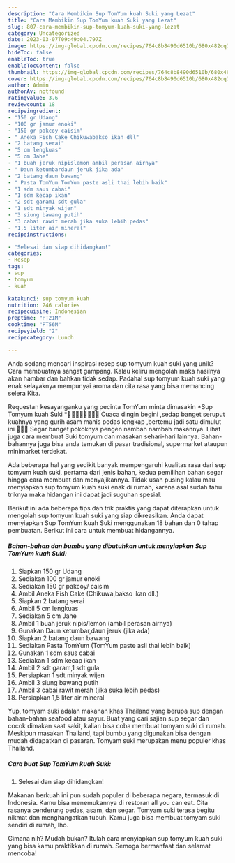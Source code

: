 ```yaml
---
description: "Cara Membikin Sup TomYum kuah Suki yang Lezat"
title: "Cara Membikin Sup TomYum kuah Suki yang Lezat"
slug: 807-cara-membikin-sup-tomyum-kuah-suki-yang-lezat
category: Uncategorized
date: 2023-03-07T09:49:04.797Z
image: https://img-global.cpcdn.com/recipes/764c8b8490d6510b/680x482cq70/sup-tomyum-kuah-suki-foto-resep-utama.jpg
hideToc: false
enableToc: true
enableTocContent: false
thumbnail: https://img-global.cpcdn.com/recipes/764c8b8490d6510b/680x482cq70/sup-tomyum-kuah-suki-foto-resep-utama.jpg
cover: https://img-global.cpcdn.com/recipes/764c8b8490d6510b/680x482cq70/sup-tomyum-kuah-suki-foto-resep-utama.jpg
author: Admin
authorAv: notfound
ratingvalue: 3.6
reviewcount: 18
recipeingredient:
- "150 gr Udang"
- "100 gr jamur enoki"
- "150 gr pakcoy caisim"
- " Aneka Fish Cake Chikuwabakso ikan dll"
- "2 batang serai"
- "5 cm lengkuas"
- "5 cm Jahe"
- "1 buah jeruk nipislemon ambil perasan airnya"
- " Daun ketumbardaun jeruk jika ada"
- "2 batang daun bawang"
- " Pasta TomYum TomYum paste asli thai lebih baik"
- "1 sdm saus cabai"
- "1 sdm kecap ikan"
- "2 sdt garam1 sdt gula"
- "1 sdt minyak wijen"
- "3 siung bawang putih"
- "3 cabai rawit merah jika suka lebih pedas"
- "1,5 liter air mineral"
recipeinstructions:

- "Selesai dan siap dihidangkan!"
categories:
- Resep
tags:
- sup
- tomyum
- kuah

katakunci: sup tomyum kuah 
nutrition: 246 calories
recipecuisine: Indonesian
preptime: "PT21M"
cooktime: "PT56M"
recipeyield: "2"
recipecategory: Lunch

---
```





Anda sedang mencari inspirasi resep sup tomyum kuah suki yang unik? Cara membuatnya sangat gampang. Kalau keliru mengolah maka hasilnya akan hambar dan bahkan tidak sedap. Padahal sup tomyum kuah suki yang enak selayaknya mempunyai aroma dan cita rasa yang bisa memancing selera Kita.





Requestan kesayanganku yang pecinta TomYum minta dimasakin *Sup Tomyum kuah Suki *🦐🦐🦐🥘🥣🍲🥢🥄 Cuaca dingin begini ,sedap banget seruput kuahnya yang gurih asam manis pedas lengkap ,bertemu jadi satu dimulut ini 🤤👌🏻 Segar banget pokoknya pengen nambah nambah makannya. Lihat juga cara membuat Suki tomyum dan masakan sehari-hari lainnya. Bahan-bahannya juga bisa anda temukan di pasar tradisional, supermarket ataupun minimarket terdekat.

Ada beberapa hal yang sedikit banyak mempengaruhi kualitas rasa dari sup tomyum kuah suki, pertama dari jenis bahan, kedua pemilihan bahan segar hingga cara membuat dan menyajikannya. Tidak usah pusing kalau mau menyiapkan sup tomyum kuah suki enak di rumah, karena asal sudah tahu triknya maka hidangan ini dapat jadi suguhan spesial.






Berikut ini ada beberapa tips dan trik praktis yang dapat diterapkan untuk mengolah sup tomyum kuah suki yang siap dikreasikan. Anda dapat menyiapkan Sup TomYum kuah Suki menggunakan 18 bahan dan 0 tahap pembuatan. Berikut ini cara untuk membuat hidangannya.

<!--inarticleads1-->

##### Bahan-bahan dan bumbu yang dibutuhkan untuk menyiapkan Sup TomYum kuah Suki:

1. Siapkan 150 gr Udang
1. Sediakan 100 gr jamur enoki
1. Sediakan 150 gr pakcoy/ caisim
1. Ambil  Aneka Fish Cake (Chikuwa,bakso ikan dll.)
1. Siapkan 2 batang serai
1. Ambil 5 cm lengkuas
1. Sediakan 5 cm Jahe
1. Ambil 1 buah jeruk nipis/lemon (ambil perasan airnya)
1. Gunakan  Daun ketumbar,daun jeruk (jika ada)
1. Siapkan 2 batang daun bawang
1. Sediakan  Pasta TomYum (TomYum paste asli thai lebih baik)
1. Gunakan 1 sdm saus cabai
1. Sediakan 1 sdm kecap ikan
1. Ambil 2 sdt garam,1 sdt gula
1. Persiapkan 1 sdt minyak wijen
1. Ambil 3 siung bawang putih
1. Ambil 3 cabai rawit merah (jika suka lebih pedas)
1. Persiapkan 1,5 liter air mineral


Yup, tomyam suki adalah makanan khas Thailand yang berupa sup dengan bahan-bahan seafood atau sayur. Buat yang cari sajian sup segar dan cocok dimakan saat sakit, kalian bisa coba membuat tomyam suki di rumah. Meskipun masakan Thailand, tapi bumbu yang digunakan bisa dengan mudah didapatkan di pasaran. Tomyam suki merupakan menu populer khas Thailand. 

<!--inarticleads2-->

##### Cara buat Sup TomYum kuah Suki:


1. Selesai dan siap dihidangkan!

Makanan berkuah ini pun sudah populer di beberapa negara, termasuk di Indonesia. Kamu bisa menemukannya di restoran all you can eat. Cita rasanya cenderung pedas, asam, dan segar. Tomyam suki terasa begitu nikmat dan menghangatkan tubuh. Kamu juga bisa membuat tomyam suki sendiri di rumah, lho. 

Gimana nih? Mudah bukan? Itulah cara menyiapkan sup tomyum kuah suki yang bisa kamu praktikkan di rumah. Semoga bermanfaat dan selamat mencoba!
